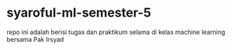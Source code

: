 # syaroful-ml-semester-5
repo ini adalah berisi tugas dan praktikum selama di kelas machine learning bersama Pak Irsyad
